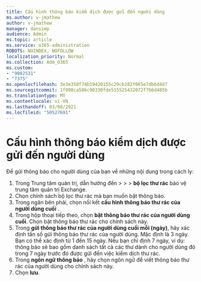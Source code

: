 ```yaml
---
title: Cấu hình thông báo kiểm dịch được gửi đến người dùng
ms.author: v-jmathew
author: v-jmathew
manager: dansimp
audience: Admin
ms.topic: article
ms.service: o365-administration
ROBOTS: NOINDEX, NOFOLLOW
localization_priority: Normal
ms.collection: Adm_O365
ms.custom:
- "9002531"
- "7375"
ms.openlocfilehash: 3e3e350f74b19420155c29cb282f065e7db6d4d7
ms.sourcegitcommit: 1f998ca586c90330fde515525432072f766d485b
ms.translationtype: MT
ms.contentlocale: vi-VN
ms.lasthandoff: 03/08/2021
ms.locfileid: "50527691"
---
```

# <a name="configure-quarantine-notifications-sent-to-users"></a>Cấu hình thông báo kiểm dịch được gửi đến người dùng

Để gửi thông báo cho người dùng của bạn về những nội dung trong cách ly:

1. Trong Trung tâm quản trị, dẫn hướng đến  >    >    >  **bộ lọc thư rác** bảo vệ trung tâm quản trị Exchange.
2. Chọn chính sách bộ lọc thư rác mà bạn muốn bật thông báo.
3. Trong ngăn bên phải, chọn nối kết **cấu hình thông báo thư rác của người dùng cuối** .
4. Trong hộp thoại tiếp theo, chọn **bật thông báo thư rác của người dùng cuối**. Chọn bật thông báo thư rác cho chính sách này.
5. Trong **gửi thông báo thư rác của người dùng cuối mỗi (ngày)**, hãy xác định tần số gửi thông báo thư rác của người dùng. Mặc định là 3 ngày. Bạn có thể xác định từ 1 đến 15 ngày. Nếu bạn chỉ định 7 ngày, ví dụ: thông báo sẽ bao gồm danh sách tất cả các thư dành cho người dùng đó trong 7 ngày trước đó được gửi đến việc kiểm dịch thư rác.
6. Trong **ngôn ngữ thông báo** , hãy chọn ngôn ngữ để viết thông báo thư rác của người dùng cho chính sách này.
7. Chọn **lưu**.
